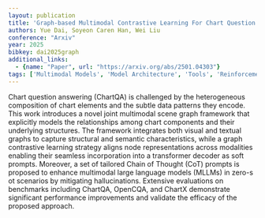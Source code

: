 ```yaml
---
layout: publication
title: 'Graph-based Multimodal Contrastive Learning For Chart Question Answering'
authors: Yue Dai, Soyeon Caren Han, Wei Liu
conference: "Arxiv"
year: 2025
bibkey: dai2025graph
additional_links:
  - {name: "Paper", url: "https://arxiv.org/abs/2501.04303"}
tags: ['Multimodal Models', 'Model Architecture', 'Tools', 'Reinforcement Learning', 'Pretraining Methods', 'Transformer', 'Prompting', 'Applications']
---
```

Chart question answering (ChartQA) is challenged by the heterogeneous
composition of chart elements and the subtle data patterns they encode. This
work introduces a novel joint multimodal scene graph framework that explicitly
models the relationships among chart components and their underlying
structures. The framework integrates both visual and textual graphs to capture
structural and semantic characteristics, while a graph contrastive learning
strategy aligns node representations across modalities enabling their seamless
incorporation into a transformer decoder as soft prompts. Moreover, a set of
tailored Chain of Thought (CoT) prompts is proposed to enhance multimodal large
language models (MLLMs) in zero-s ot scenarios by mitigating hallucinations.
Extensive evaluations on benchmarks including ChartQA, OpenCQA, and ChartX
demonstrate significant performance improvements and validate the efficacy of
the proposed approach.

